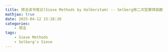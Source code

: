 ```yaml
---
title: 筛法读书笔记(Sieve Methods by Halberstam) -- Selberg用二次型算筛函数的上界
mathjax: true
date: 2025-04-12 15:28:20
categories:
    - 筛法
tags:
    - Sieve Methods
    - Selberg's Sieve
---
```


